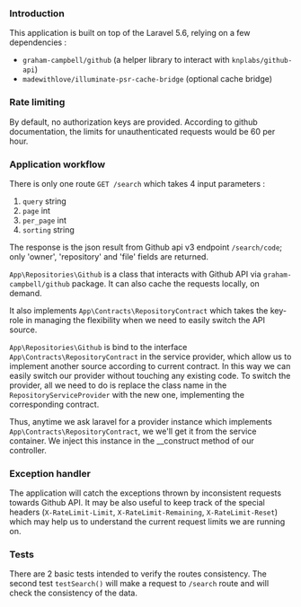 ### Introduction

This application is built on top of the Laravel 5.6, relying on a few dependencies :

- `graham-campbell/github` (a helper library to interact with `knplabs/github-api`)
- `madewithlove/illuminate-psr-cache-bridge` (optional cache bridge)

### Rate limiting

By default, no authorization keys are provided. According to github documentation, the limits for unauthenticated requests would be 60 per hour.

### Application workflow

There is only one route `GET /search` which takes 4 input parameters : 

1. `query` string
2. `page` int
3. `per_page` int
4. `sorting` string

The response is the json result from Github api v3 endpoint `/search/code`; only 'owner', 'repository' and 'file' fields are returned.

`App\Repositories\Github` is a class that interacts with Github API via `graham-campbell/github` package. It can also cache the requests locally, on demand.

It also implements `App\Contracts\RepositoryContract` which takes the key-role in managing the flexibility when we need to easily switch the API source.

`App\Repositories\Github` is bind to the interface `App\Contracts\RepositoryContract` in the service provider, which allow us to implement another source according to current contract. In this way we can easily switch our provider without touching any existing code. To switch the provider, all we need to do is replace the class name in the `RepositoryServiceProvider` with the new one, implementing the corresponding contract.

Thus, anytime we ask laravel for a provider instance which implements `App\Contracts\RepositoryContract`, we we'll get it from the service container. We inject this instance in the __construct method of our controller.

### Exception handler

The application will catch the exceptions thrown by inconsistent requests towards Github API. It may be also useful to keep track of the special headers (`X-RateLimit-Limit`, `X-RateLimit-Remaining`, `X-RateLimit-Reset`) which may help us to understand the current request limits we are running on.

### Tests

There are 2 basic tests intended to verify the routes consistency. The second test `testSearch()` will make a request to `/search` route and will check the consistency of the data.